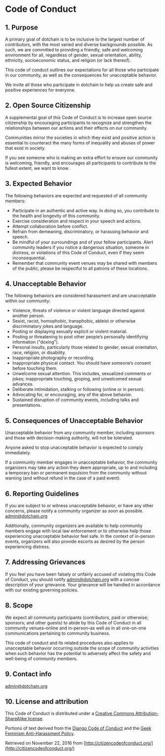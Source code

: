 # Code of Conduct

## 1. Purpose

A primary goal of dotchain is to be inclusive to the largest number of
contributors, with the most varied and diverse backgrounds
possible. As such, we  are committed to providing a friendly, safe and
welcoming environment for all, regardless of gender, sexual
orientation, ability, ethnicity, socioeconomic status, and religion
(or lack thereof).

This code of conduct outlines our expectations for all those who
participate in our community, as well as the consequences for
unacceptable behavior.

We invite all those who participate in dotchain to help us create safe
and positive experiences for everyone.

## 2. Open Source Citizenship

A supplemental goal of this Code of Conduct is to increase open source
citizenship by encouraging participants to recognize and strengthen
the relationships between our actions and their effects on our
community. 

Communities mirror the societies in which they exist and positive
action is essential to counteract the many forms of inequality and
abuses of power that exist in society.

If you see someone who is making an extra effort to ensure our
community is welcoming, friendly, and encourages all participants to
contribute to the fullest extent, we want to know. 

## 3. Expected Behavior

The following behaviors are expected and requested of all community
members:

*   Participate in an authentic and active way. In doing so, you
contribute to the health and longevity of this community.
*   Exercise consideration and respect in your speech and actions.
*   Attempt collaboration before conflict.
*   Refrain from demeaning, discriminatory, or harassing behavior and
speech.
*   Be mindful of your surroundings and of your fellow participants.
Alert community leaders if you notice a dangerous situation, someone
in distress, or violations of this Code of Conduct, even if they seem
inconsequential.
*   Remember that community event venues may be shared with members of
the public; please be respectful to all patrons of these locations.

## 4. Unacceptable Behavior

The following behaviors are considered harassment and are unacceptable
within our community:

*   Violence, threats of violence or violent language directed against
another person.
*   Sexist, racist, homophobic, transphobic, ableist or otherwise
discriminatory jokes and language.
*   Posting or displaying sexually explicit or violent material.
*   Posting or threatening to post other people’s personally identifying
information ("doxing").
*   Personal insults, particularly those related to gender, sexual
orientation, race, religion, or disability.
*   Inappropriate photography or recording.
*   Inappropriate physical contact. You should have someone’s consent
before touching them.
*   Unwelcome sexual attention. This includes, sexualized comments or
jokes; inappropriate touching, groping, and unwelcomed sexual advances.
*   Deliberate intimidation, stalking or following (online or in person).
*   Advocating for, or encouraging, any of the above behavior.
*   Sustained disruption of community events, including talks and
presentations.

## 5. Consequences of Unacceptable Behavior

Unacceptable behavior from any community member, including sponsors
and those with decision-making authority, will not be tolerated.

Anyone asked to stop unacceptable behavior is expected to comply
immediately.

If a community member engages in unacceptable behavior, the community
organizers may take any action they deem appropriate, up to and
including a temporary ban or permanent expulsion from the community
without warning (and without refund in the case of a paid event).

## 6. Reporting Guidelines

If you are subject to or witness unacceptable behavior, or have any
other concerns, please notify a community organizer as soon as
possible. admin@dotchain.org


Additionally, community organizers are available to help community
members engage with local law enforcement or to otherwise help those
experiencing unacceptable behavior feel safe. In the context of
in-person events, organizers will also provide escorts as desired by
the person experiencing distress.

## 7. Addressing Grievances

If you feel you have been falsely or unfairly accused of violating
this Code of Conduct, you should notify admin@dotchain.org with a
concise description of your grievance. Your grievance will be
handled in accordance with our existing governing policies.


## 8. Scope

We expect all community participants (contributors, paid or otherwise;
sponsors; and other guests) to abide by this Code of Conduct in all
community venues–online and in-person–as well as in all one-on-one
communications pertaining to community business.

This code of conduct and its related procedures also applies to
unacceptable behavior occurring outside the scope of community
activities when such behavior has the potential to adversely affect
the safety and well-being of community members.

## 9. Contact info

admin@dotchain.org

## 10. License and attribution

This Code of Conduct is distributed under a [Creative Commons
Attribution-ShareAlike
license](http://creativecommons.org/licenses/by-sa/3.0/).

Portions of text derived from the [Django Code of
Conduct](https://www.djangoproject.com/conduct/) and the [Geek
Feminism Anti-Harassment
Policy](http://geekfeminism.wikia.com/wiki/Conference_anti-harassment/Policy).

Retrieved on November 22, 2016 from
[http://citizencodeofconduct.org/](http://citizencodeofconduct.org/)
